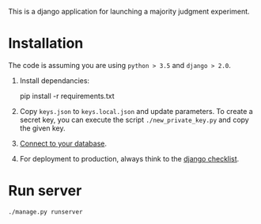 This is a django application for launching a majority judgment experiment.


# Installation

The code is assuming you are using `python > 3.5` and `django > 2.0`.

1. Install dependancies:

    pip install -r requirements.txt

1. Copy `keys.json` to `keys.local.json` and update parameters. To create a secret key, you can execute the script `./new_private_key.py` and copy the given key.

2. [Connect to your database](https://docs.djangoproject.com/en/2.0/ref/databases/).

3. For deployment to production, always think to the [django checklist](https://docs.djangoproject.com/en/2.0/howto/deployment/checklist/).

# Run server

`./manage.py runserver`

